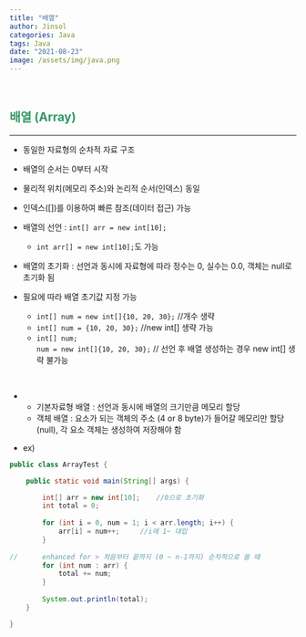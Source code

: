 ```yaml
---
title: "배열"
author: Jinsol
categories: Java
tags: Java
date: "2021-08-23"
image: /assets/img/java.png
---
```


<br>

## <span style="color:#339966">배열 (Array)</span>

<hr>

- 동일한 자료형의 순차적 자료 구조

- 배열의 순서는 0부터 시작

- 물리적 위치(메모리 주소)와 논리적 순서(인덱스) 동일

- 인덱스([])를 이용하여 빠른 참조(데이터 접근) 가능

- 배열의 선언 : `int[] arr = new int[10];`
    - `int arr[] = new int[10];`도 가능

- 배열의 초기화 : 선언과 동시에 자료형에 따라 정수는 0, 실수는 0.0, 객체는 null로 초기화 됨

- 필요에 따라 배열 초기값 지정 가능
    - `int[] num = new int[]{10, 20, 30};`      //개수 생략
    - `int[] num = {10, 20, 30};`    //new int[] 생략 가능
    - `int[] num;`<br>
      `num = new int[]{10, 20, 30};`     // 선언 후 배열 생성하는 경우 new int[] 생략 불가능

<br>

-   - 기본자료형 배열 : 선언과 동시에 배열의 크기만큼 메모리 할당
    - 객체 배열 : 요소가 되는 객체의 주소 (4 or 8 byte)가 들어갈 메모리만 할당(null), 각 요소 객체는 생성하여 저장해야 함   

- ex)

```java
public class ArrayTest {

	public static void main(String[] args) {

		int[] arr = new int[10];    //0으로 초기화
		int total = 0;
		
		for (int i = 0, num = 1; i < arr.length; i++) {
			arr[i] = num++;     //i에 1~ 대입
		}
		
//		enhanced for > 처음부터 끝까지 (0 ~ n-1까지) 순차적으로 쓸 때
		for (int num : arr) {
			total += num;
		}
		
		System.out.println(total);
	}

}
```